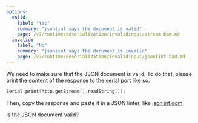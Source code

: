 ```yaml
---
options:
  valid:
    label: "Yes"
    summary: "jsonlint says the document is valid"
    page: /v7/runtime/deserialization/invalidinput/stream-bom.md
  invalid:
    label: "No"
    summary: "jsonlint says the document is invalid"
    page: /v7/runtime/deserialization/invalidinput/jsonlint-bad.md
---
```


We need to make sure that the JSON document is valid.
To do that, please print the content of the response to the serial port like so:

```c++
Serial.print(http.getStream().readString());
```

Then, copy the response and paste it in a JSON linter, like [jsonlint.com](https://jsonlint.com/).

Is the JSON document valid?
